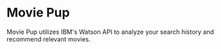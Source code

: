 # Movie Pup

Movie Pup utilizes IBM's Watson API to analyze your search history and recommend relevant movies.
